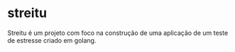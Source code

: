 # streitu
Streitu é um projeto com foco na construção de uma aplicação de um teste de estresse criado em golang.
